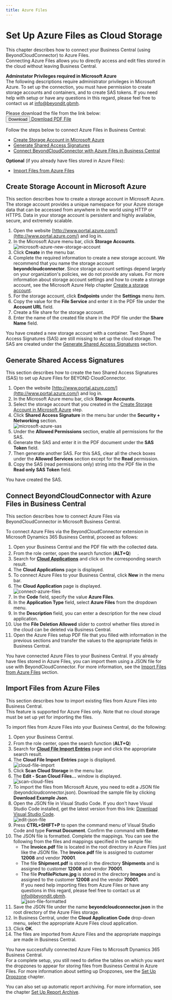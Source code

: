 ```yaml
---
title: Azure Files
---
```


# <a name="set-up-for-azure-files"></a>Set Up Azure Files as Cloud Storage

This chapter describes how to connect your Business Central (using BeyondCloudConnector) to Azure Files.  
Connecting Azure Files allows you to directly access and edit files stored in the cloud without leaving Business Central.  

<!-- :::info   -->  
**Adminstator Privileges required in Microsoft Azure**  
The following descriptions require administrator privileges in Microsoft Azure. To set up the connection, you must have permission to create storage accounts and containers, and to create SAS tokens. If you need help with setup or have any questions in this regard, please feel free to contact us at 
<a href="mailto:info@beyondit.gmbh?cc=sascha.fischer@beyondit.gmbh&amp;subject=Set Up Azure Files as Cloud Storage">info@beyondit.gbmh</a>.  
<!-- ::: -->

Please download the file from the link below:  
<a href="http://docs.beyond365.de/de-DE/cloudconnector/assets/en-US_CloudConnectorAzureFilesSetup.pdf" download>
  <button>Download</button>
</a>
<a href="http://docs.beyond365.de/de-DE/cloudconnector/assets/en-US_CloudConnectorAzureFilesSetup.pdf">Download PDF File</a>

Follow the steps below to connect Azure Files in Business Central:  

+ [Create Storage Account in Microsoft Azure](#create-storage-account)
+ [Generate Shared Access Signatures](#create-sas)
+ [Connect BeyondCloudConnector with Azure Files in Business Central](#connect-cloudconnector-in-business-central)  

**Optional** (if you already have files stored in Azure Files): 
+ [Import Files from Azure Files](#import-files-from-azure-files)  

## <a name="create-storage-account"></a>Create Storage Account in Microsoft Azure

This section describes how to create a storage account in Microsoft Azure. The storage account provides a unique namespace for your Azure storage data that can be accessed from anywhere in the world using HTTP or HTTPS. Data in your storage account is persistent and highly available, secure, and extremely scalable.   

1. Open the website [http://www.portal.azure.com/](http://www.portal.azure.com/) and log in.  
1. In the Microsoft Azure menu bar, click **Storage Accounts**.  
    ![microsoft-azure-new-storage-account](../assets/microsoft-azure-new-storage-account.png)  
1. Click **Create** in the menu bar.  
1. Complete the required information to create a new storage account. We recommend that you name the storage account **beyondcloudconnector**. Since storage account settings depend largely on your organization's policies, we do not provide any values. For more information about storage account settings and how to create a storage account, see the Microsoft Azure Help chapter [Create a storage account](https://learn.microsoft.com/en-us/azure/storage/common/storage-account-create?tabs=azure-portal).  
1. For the storage account, click **Endpoints** under the **Settings** menu item.  
1. Copy the value for the **File Service** and enter it in the PDF file under the **Account URL** field.  
1. Create a file share for the storage account.  
1. Enter the name of the created file share in the PDF file under the **Share Name** field. 

You have created a new storage account with a container. Two Shared Access Signatures (SAS) are still missing to set up the cloud storage. The SAS are created under the [Generate Shared Access Signatures](#create-sas) section.  

## <a name="create-sas"></a>Generate Shared Access Signatures

This section describes how to create the two Shared Access Signatures (SAS) to set up Azure Files for BEYOND CloudConnector.  

1. Open the website [http://www.portal.azure.com/](http://www.portal.azure.com/) and log in.  
1. In the Microsoft Azure menu bar, click **Storage Accounts**.  
1. Select the storage account that you created in the [Create Storage Account in Microsoft Azure](#create-storage-account) step.  
1. Click **Shared Access Signature** in the menu bar under the **Security + Networking** section.  
    ![microsoft-azure-sas](../assets/microsoft-azure-sas.png)  
1. Under the **Allowed Permissions** section, enable all permissions for the SAS.  
1. Generate the SAS and enter it in the PDF document under the **SAS Token** field.  
1. Then generate another SAS. For this SAS, clear all the check boxes under the **Allowed Services** section except for the **Read** permission.  
1. Copy the SAS (read permissions only) string into the PDF file in the **Read only SAS Token** field.  

You have created the SAS.  

## <a name="connect-cloudconnector-in-business-central"></a>Connect BeyondCloudConnector with Azure Files in Business Central

This section describes how to connect Azure Files via BeyondCloudConnector in Microsoft Business Central.  

To connect Azure Files via the BeyondCloudConnector extension in Microsoft Dynamics 365 Business Central, proceed as follows:  

1. Open your Business Central and the PDF file with the collected data.  
1. From the role center, open the search function (**ALT+Q**) <img src="../assets/search-icon.png" width="17px" height="17px"></img>.  
1. Search for **[Cloud Applications](https://businesscentral.dynamics.com/?page=70838580)** and click on the corresponding search result.  
1. The **Cloud Applications** page is displayed.  
1. To connect Azure Files to your Business Central, click **New** in the menu bar.  
1. The **Cloud Application** page is displayed.  
    ![connect-azure-files](../assets/connect-azure-files.png)  
1. In the **Code** field, specify the value **Azure Files**.  
1. In the **Application Type** field, select **Azure Files** from the dropdown menu.  
1. In the **Description** field, you can enter a description for the new cloud application.  
1. Use the **File Deletion Allowed** slider to control whether files stored in the cloud can be deleted via Business Central.  
1. Open the Azure Files setup PDF file that you filled with information in the previous sections and transfer the values to the appropriate fields in Business Central.  

You have connected Azure Files to your Business Central. If you already have files stored in Azure Files, you can import them using a JSON file for use with BeyondCloudConnector. For more information, see the [Import Files from Azure Files](#import-files-from-azure-files) section.  

## <a name="import-files-from-azure-files"></a>Import Files from Azure Files

This section describes how to import existing files from Azure Files into Business Central.  
This feature is supported for Azure Files only. Note that no cloud storage must be set up yet for importing the files.  

To import files from Azure Files into your Business Central, do the following:  

1. Open your Business Central.   
1. From the role center, open the search function (**ALT+Q**) <img src="../assets/search-icon.png" width="17px" height="17px"></img>.  
1. Search for **[Cloud File Import Entries](https://businesscentral.dynamics.com/?page=70838585)** page and click the appropriate search result.  
1. The **Cloud File Import Entries** page is displayed.  
    ![cloud-file-import](../assets/cloud-file-import.png)  
1. Click **Scan Cloud Storage** in the menu bar.  
1. The **Edit - Scan Cloud Files...** window is displayed.  
    ![scan-cloud-files](../assets/scan-cloud-files.png)  
1. To import the files from Microsoft Azure, you need to edit a JSON file (beyondcloudconnector.json). Download the sample file by clicking **Download Example Json**.  
1. Open the JSON file in Visual Studio Code. If you don't have Visual Studio Code installed, get the latest version from this link: [Download Visual Studio Code](https://code.visualstudio.com/Download).  
    ![edit-json-file](../assets/edit-json-file.png)  
1. Press **CTRL+SHIFT+P** to open the command menu of Visual Studio Code and type **Format Document**. Confirm the command with **Enter**.  
1. The JSON file is formatted. Complete the mappings. You can see the following from the files and mappings specified in the sample file:  
    + The **Invoice.pdf** file is located in the root directory in Azure Files just like the JSON file. The **Invoice.pdf** file is assigned to customer **12008** and vendor **70001**.  
    + The file **Shipment.pdf** is stored in the directory **Shipments** and is assigned to customer **12008** and vendor **70001**.  
    + The file **ProfilePicture.jpg** is stored in the directory **Images** and is assigned to the customer **12008** and the vendor **70001**.  
If you need help importing files from Azure Files or have any questions in this regard, please feel free to contact us at 
<a href="mailto:info@beyondit.gmbh?cc=sascha.fischer@beyondit.gmbh&amp;subject=Help with importing files from Azure Files">info@beyondit.gbmh</a>.  
    ![json-file-formatted](../assets/json-file-formatted.png)  
1. Save the JSON file under the name **beyondcloudconnector.json** in the root directory of the Azure Files storage.  
1. In Business Central, under the **Cloud Application Code** drop-down menu, select the appropriate Azure Files cloud application.  
1. Click **OK**.  
1. The files are imported from Azure Files and the appropriate mappings are made in Business Central.  

You have successfully connected Azure Files to Microsoft Dynamics 365 Business Central.  
For a complete setup, you still need to define the tables on which you want the dropzones to appear for storing files from Business Central in Azure Files. For more information about setting up Dropzones, see the [Set Up Dropzone](set-up-dropzone.md) chapter.  

You can also set up automatic report archiving. For more information, see the chapter [Set Up Report Archive](set-up-report-archive.md).  